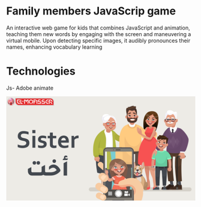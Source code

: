 # Family members JavaScrip game
An interactive web game for kids that combines JavaScript and animation, teaching them new words by engaging with the screen and maneuvering a virtual mobile. Upon detecting specific images, it audibly pronounces their names, enhancing vocabulary learning
# Technologies
Js- Adobe animate


![alt text](https://github.com/hobaDevHome/jsGameMobMove/blob/master/images/sc.png)
